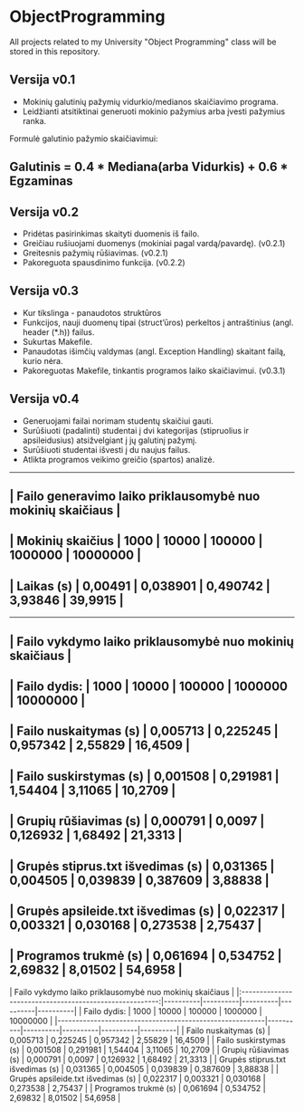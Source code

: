# ObjectProgramming
All projects related to my University "Object Programming" class will be stored in this repository.

## Versija v0.1
- Mokinių  galutinių pažymių vidurkio/medianos skaičiavimo programa.
- Leidžianti atsitiktinai generuoti mokinio pažymius arba įvesti pažymius ranka.

Formulė galutinio pažymio skaičiavimui: 
## Galutinis = 0.4 * Mediana(arba Vidurkis) + 0.6 * Egzaminas

## Versija v0.2
- Pridėtas pasirinkimas skaityti duomenis iš failo.
- Greičiau rušiuojami duomenys (mokiniai pagal vardą/pavardę). (v0.2.1)
- Greitesnis pažymių rūšiavimas. (v0.2.1)
- Pakoreguota spausdinimo funkcija. (v0.2.2)

## Versija v0.3
- Kur tikslinga - panaudotos struktūros
- Funkcijos, nauji duomenų tipai (struct’ūros) perkeltos į antraštinius (angl. header (*.h)) failus.
- Sukurtas Makefile.
- Panaudotas išimčių valdymas (angl. Exception Handling) skaitant failą, kurio nėra.
- Pakoreguotas Makefile, tinkantis programos laiko skaičiavimui. (v0.3.1)

## Versija v0.4
- Generuojami failai norimam studentų skaičiui gauti.
- Surūšiuoti (padalinti) studentai į dvi kategorijas (stipruolius ir apsileidusius) atsižvelgiant į jų galutinį pažymį.
- Surūšiuoti studentai išvesti į du naujus failus.
- Atlikta programos veikimo greičio (spartos) analizė.


-------------------------------------------------------------------------
|       Failo generavimo laiko priklausomybė nuo mokinių skaičiaus      |
-------------------------------------------------------------------------
| Mokinių skaičius | 1000    | 10000    | 100000   | 1000000 | 10000000 |
-------------------------------------------------------------------------
| Laikas (s)       | 0,00491 | 0,038901 | 0,490742 | 3,93846 | 39,9915  |
-------------------------------------------------------------------------


---------------------------------------------------------------------------------------------
|                  Failo vykdymo laiko priklausomybė nuo mokinių skaičiaus                  |
---------------------------------------------------------------------------------------------
| Failo dydis:                       | 1000     | 10000    | 100000   | 1000000  | 10000000 |
---------------------------------------------------------------------------------------------
| Failo nuskaitymas (s)              | 0,005713 | 0,225245 | 0,957342 | 2,55829  | 16,4509  |
---------------------------------------------------------------------------------------------
| Failo suskirstymas (s)             | 0,001508 | 0,291981 | 1,54404  | 3,11065  | 10,2709  |
---------------------------------------------------------------------------------------------
| Grupių rūšiavimas (s)              | 0,000791 | 0,0097   | 0,126932 | 1,68492  | 21,3313  |
---------------------------------------------------------------------------------------------
| Grupės stiprus.txt išvedimas (s)   | 0,031365 | 0,004505 | 0,039839 | 0,387609 | 3,88838  |
---------------------------------------------------------------------------------------------
| Grupės apsileide.txt išvedimas (s) | 0,022317 | 0,003321 | 0,030168 | 0,273538 | 2,75437  |
---------------------------------------------------------------------------------------------
| Programos trukmė (s)               | 0,061694 | 0,534752 | 2,69832  | 8,01502  | 54,6958  |
---------------------------------------------------------------------------------------------

|                           Failo vykdymo laiko priklausomybė nuo mokinių skaičiaus                              |
|:-------------------------------------------------------:|----------|----------|----------|----------|----------|
| Failo dydis:                                            | 1000     | 10000    | 100000   | 1000000  | 10000000 |
|---------------------------------------------------------|----------|----------|----------|----------|----------|
| Failo nuskaitymas (s)                                   | 0,005713 | 0,225245 | 0,957342 | 2,55829  | 16,4509  |
| Failo suskirstymas (s)                                  | 0,001508 | 0,291981 | 1,54404  | 3,11065  | 10,2709  |
| Grupių rūšiavimas (s)                                   | 0,000791 | 0,0097   | 0,126932 | 1,68492  | 21,3313  |
| Grupės stiprus.txt išvedimas (s)                        | 0,031365 | 0,004505 | 0,039839 | 0,387609 | 3,88838  |
| Grupės apsileide.txt išvedimas (s)                      | 0,022317 | 0,003321 | 0,030168 | 0,273538 | 2,75437  |
| Programos trukmė (s)                                    | 0,061694 | 0,534752 | 2,69832  | 8,01502  | 54,6958  |
